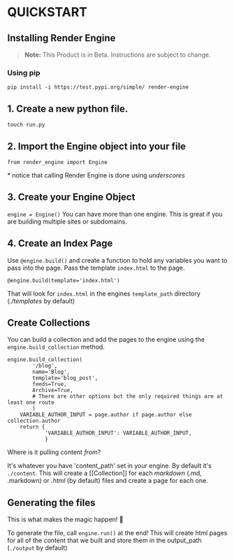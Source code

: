 # QUICKSTART #
## Installing Render Engine ##

> **Note:** This Product is in Beta. Instructions are subject to change.

### Using pip
`pip install -i https://test.pypi.org/simple/ render-engine`

## 1. Create a new python file. 

`touch run.py`

## 2. Import the Engine object into your file

`from render_engine import Engine`

\* notice that calling Render Engine is done using _underscores_

## 3. Create  your Engine Object
`engine = Engine()`
You can have more than one engine. This is great if you are building multiple sites or subdomains.

## 4. Create an Index Page ##

Use `@engine.build()` and create a function to hold any variables you want to pass into the page. Pass the template `index.html` to the page.

```
@engine.build(template='index.html')
``` 

That will look for `index.html` in the engines `template_path` directory (_./templates_ by default)

## Create Collections
You can build a collection and add the pages to the engine using the `engine.build_collection` method.

```
engine.build_collection(
        '/blog',
        name='Blog',
        template='blog_post',
        feeds=True,
        Archive=True,
        # There are other options but the only required things are at least one route
        )
    VARIABLE_AUTHOR_INPUT = page.author if page.author else collection.author
    return {
            'VARIABLE_AUTHOR_INPUT': VARIABLE_AUTHOR_INPUT,
            }
```

Where is it pulling content _from_? 

It's whatever you have 'content_path' set in your engine. By default it's `./content`. This will create a [[Collection]] for each _markdown_ (.md, .markdown) or _.html_ (by default) files and create a page for each one.

## Generating the files
This is what makes the magic happen! 💫

To generate the file, call `engine.run()` at the end!
This will create html pages for all of the content that we built and store them in the output_path (`./output` by default)
